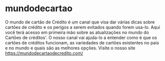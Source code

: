 # mundodecartao
O mundo de cartão de Crédito é um canal que visa dar várias dicas sobre cartões de crédito e os perigos a serem evitados quando forem usa-lo. Aqui você terá acesso em primeira mão sobre as atualizações no mundo do Cartões de créditos'.  O nosso canal vai ajuda-lo a entender como é que os cartões de créditos funcionam, as variedades de cartões existentes no pais e no mundo e quais são as melhores opções.  Visite o nosso site https://mundodecartaodecredito.com/
